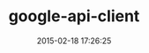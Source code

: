 ---
layout: post
title:  "google-api-client"
repo:   "google/google-api-ruby-client"
date:   2015-02-18 17:26:25
gemurl: https://github.com/google/google-api-ruby-client/
---